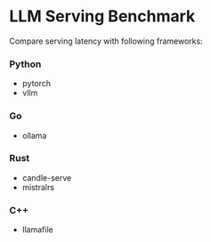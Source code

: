 # LLM Serving Benchmark

Compare serving latency with following frameworks:

### Python

- pytorch
- vllm


### Go

- ollama

### Rust

- candle-serve
- mistralrs

### C++

- llamafile
